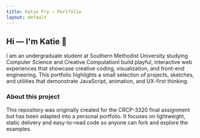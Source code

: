 ```yaml
---
title: Katie Fry — Portfolio
layout: default
---
```


## Hi — I'm Katie 👋

I am an undergraduate student at Southern Methodist University studying Computer Science and Creative ComputationI build playful, interactive web experiences that showcase creative coding, visualization, and front-end engineering. This portfolio highlights a small selection of projects, sketches, and utilities that demonstrate JavaScript, animation, and UX-first thinking.


### About this project

This repository was originally created for the CRCP-3320 final assignment but has been adapted into a personal portfolio. It focuses on lightweight, static delivery and easy-to-read code so anyone can fork and explore the examples.


